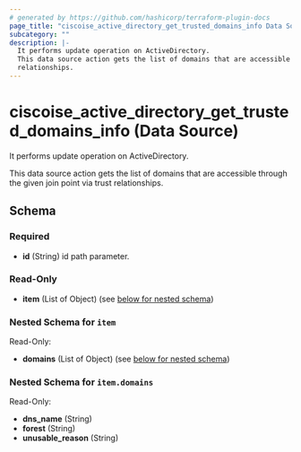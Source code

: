 ```yaml
---
# generated by https://github.com/hashicorp/terraform-plugin-docs
page_title: "ciscoise_active_directory_get_trusted_domains_info Data Source - terraform-provider-ciscoise"
subcategory: ""
description: |-
  It performs update operation on ActiveDirectory.
  This data source action gets the list of domains that are accessible through the given join point via trust
  relationships.
---
```


# ciscoise_active_directory_get_trusted_domains_info (Data Source)

It performs update operation on ActiveDirectory.

This data source action gets the list of domains that are accessible through the given join point via trust
relationships.



<!-- schema generated by tfplugindocs -->
## Schema

### Required

- **id** (String) id path parameter.

### Read-Only

- **item** (List of Object) (see [below for nested schema](#nestedatt--item))

<a id="nestedatt--item"></a>
### Nested Schema for `item`

Read-Only:

- **domains** (List of Object) (see [below for nested schema](#nestedobjatt--item--domains))

<a id="nestedobjatt--item--domains"></a>
### Nested Schema for `item.domains`

Read-Only:

- **dns_name** (String)
- **forest** (String)
- **unusable_reason** (String)


